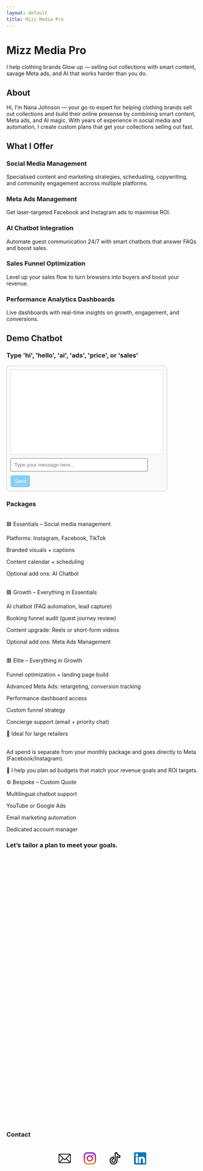 ```yaml
---
layout: default
title: Mizz Media Pro
---
```


# Mizz Media Pro

I help clothing brands Glow up — selling out collections with smart content, savage Meta ads, and AI that works harder than you do.



## About 

Hi, I’m Nana Johnson — your go-to expert for helping clothing brands sell out collections and build their online presense by combining smart content, Meta ads, and AI magic. With years of experience in social media and automation, I create custom plans that get your collections selling out fast.


## What I Offer

### Social Media Management 
Specialised content and marketing strategies, schedualing, copywriting, and community engagement accross multiple platforms.

### Meta Ads Management
Get laser-targeted Facebook and Instagram ads to maximise ROI.

### AI Chatbot Integration
Automate guest communication 24/7 with smart chatbots that answer FAQs and boost sales.

### Sales Funnel Optimization
Level up your sales flow to turn browsers into buyers and boost your revenue.

### Performance Analytics Dashboards
Live dashboards with real-time insights on growth, engagement, and conversions.


## Demo Chatbot

### Type 'hi', 'hello', 'ai', 'ads', 'price', or 'sales'

<div id="chatbot" style="max-width:400px; border:1px solid #ccc; border-radius:8px; padding:10px; background:#f9f9f9;">
  <div id="chatlog" style="height:200px; overflow-y:auto; border:1px solid #ddd; padding:10px; background:#fff;"></div>
  <input id="userInput" type="text" placeholder="Type your message here..." 
    style="width:calc(100% - 60px); padding:8px; margin-top:10px;" 
    onkeypress="if(event.key === 'Enter'){ event.preventDefault(); sendMessage(); }" />
  <button onclick="sendMessage()" style="padding:8px 10px; margin-top:10px; background:#89CFF0; border:none; border-radius:5px; color:#fff;">Send</button>
</div>

<script>
  const chatlog = document.getElementById('chatlog');
  const userInput = document.getElementById('userInput');

  const responses = {
    'hi': 'Hello! How can I help you with AI and ads today?',
    'hello': 'Hi there! Ask me anything about using AI to elevate your brand.',
    'ai': 'AI chatbots automate user messages 24/7.',
    'ads': 'Meta Ads reach the perfect buyers for you.',
    'price': 'Packages start at £1,000/month.',
    'sales': 'I help optimize your sales funnel to turn more visitors into loyal customers and maximize revenue.'
  };

  function botReply(msg) {
    const reply = document.createElement('div');
    reply.style.margin = '10px 0';
    reply.style.padding = '8px';
    reply.style.background = '#e775d0';
    reply.style.borderRadius = '5px';
    reply.textContent = msg;
    chatlog.appendChild(reply);
    chatlog.scrollTop = chatlog.scrollHeight;
  }

  function sendMessage() {
    const userText = userInput.value.trim().toLowerCase();
    if (!userText) return;

    const userDiv = document.createElement('div');
    userDiv.style.margin = '10px 0';
    userDiv.style.padding = '8px';
    userDiv.style.background = '#89CFF0';
    userDiv.style.color = 'white';
    userDiv.style.borderRadius = '5px';
    userDiv.textContent = userInput.value;
    chatlog.appendChild(userDiv);
    chatlog.scrollTop = chatlog.scrollHeight;
    userInput.value = '';

    let reply = 'Sorry, I did not understand that. Try asking about AI, ads, or pricing.';
    for (const key in responses) {
      if (userText.includes(key)) {
        reply = responses[key];
        break;
      }
    }

    setTimeout(() => botReply(reply), 700);
  }
</script>




### Packages
<br>
🟦 Essentials – <!-- £1,000/month -->
Social media management 

Platforms: Instagram, Facebook, TikTok

Branded visuals + captions

Content calendar + scheduling

Optional add ons: AI Chatbot

<!--💡 Add Meta Ads Management: +£500/month
💡 Add AI Chatbot: +£300 setup, £100/month -->



<br>
🟪 Growth – <!-- £1,800/month -->
Everything in Essentials 

AI chatbot (FAQ automation, lead capture)

Booking funnel audit (guest journey review)

Content upgrade: Reels or short-form videos 

Optional add ons: Meta Ads Management

<!--💡 Add Meta Ads Management: +£500/month
💡 Monthly analytics report -->

<br>
🟥 Elite – <!-- £2,500/month -->
Everything in Growth

Funnel optimization + landing page build

Advanced Meta Ads: retargeting, conversion tracking

Performance dashboard access

Custom funnel strategy

Concierge support (email + priority chat)

🎯 Ideal for large retailers

<br>
Ad spend is separate from your monthly package and goes directly to Meta (Facebook/Instagram).


🧠 I help you plan ad budgets that match your revenue goals and ROI targets.

⚙️ Bespoke – Custom Quote

Multilingual chatbot support

YouTube or Google Ads

Email marketing automation

Dedicated account manager

### Let’s tailor a plan to meet your goals.  
<!-- Calendly inline widget begin -->
<div class="calendly-inline-widget" data-url="https://calendly.com/mizzmediapro" style="min-width:320px;height:700px;"></div>
<script type="text/javascript" src="https://assets.calendly.com/assets/external/widget.js" async></script>
<!-- Calendly inline widget end -->


### Contact
<footer style="text-align:center; padding:20px 0; ">

  <a href="mailto:connect@mizzmediapro.com" style="margin:0 15px; display:inline-block;">
    <img src="/assets/images/email.png" alt="Email" style="width:32px; height:32px;" />
  </a>

  <a href="https://www.instagram.com/mizzmediapro" target="_blank" rel="noopener" style="margin:0 15px; display:inline-block;">
    <img src="/assets/images/instagram.png" alt="Instagram" style="width:32px; height:32px;" />
  </a>

  <a href="https://www.tiktok.com/@mizzmedia" target="_blank" rel="noopener" style="margin:0 15px; display:inline-block;">
    <img src="/assets/images/tiktok.png" alt="TikTok" style="width:32px; height:32px;" />
  </a>

  <a href="https://www.linkedin.com/in/nana-e-a-johnson-282522a6" target="_blank" rel="noopener" style="margin:0 15px; display:inline-block;">
    <img src="/assets/images/linkedin.png" alt="LinkedIn" style="width:32px; height:32px;" />
  </a>

</footer>




